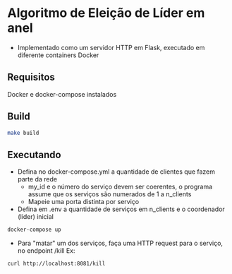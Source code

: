 # Algoritmo de Eleição de Líder em anel

- Implementado como um servidor HTTP em Flask, executado em diferente containers Docker

## Requisitos
Docker e docker-compose instalados

## Build
```bash
make build
```

## Executando

- Defina no docker-compose.yml a quantidade de clientes que fazem parte da rede
  - my_id e o número do serviço devem ser coerentes, o programa assume que os serviços são numerados de 1 a n_clients
  - Mapeie uma porta distinta por serviço
- Defina em .env a quantidade de serviços em n_clients e o coordenador (líder) inicial

```bash
docker-compose up
```

- Para "matar" um dos serviços, faça uma HTTP request para o serviço, no endpoint /kill
Ex:

```bash
curl http://localhost:8081/kill
```